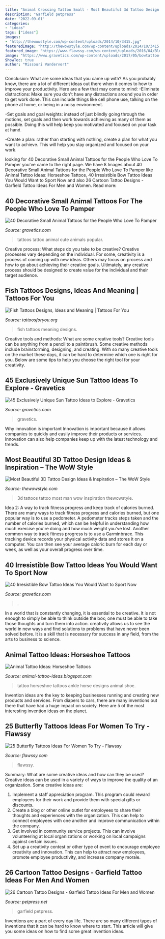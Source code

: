```yaml
---
title: "Animal Crossing Tattoo Small - Most Beautiful 3d Tattoo Design Ideas &amp; Inspiration – The Wow Style"
description: "Garfield petpress"
date: "2022-09-01"
categories:
- "ideas"
tags: ["ideas"]
images:
- "http://thewowstyle.com/wp-content/uploads/2014/10/3415.jpg"
featuredImage: "http://thewowstyle.com/wp-content/uploads/2014/10/3415.jpg"
featured_image: "https://www.flawssy.com/wp-content/uploads/2016/04/Blue-Butterfly-Foot-Tattoo-butterfly.jpg"
image: "https://www.gravetics.com/wp-content/uploads/2017/05/bowtattoo-nametattoo-safetypintattoo-coveruptattoo.jpg"
ShowToc: true
author: "Missouri Vandervort"
---
```



Conclusion: What are some ideas that you came up with?
As you probably know, there are a lot of different ideas out there when it comes to how to improve your productivity. Here are a few that may come to mind:
-Eliminate distractions: Make sure you don't have any distractions around you in order to get work done. This can include things like cell phone use, talking on the phone at home, or being in a noisy environment.

-Set goals and goal weights: instead of just blindly going through the motions, set goals and then work towards achieving as many of them as possible. Doing this will help keep you motivated and focused on your task at hand.

-Create a plan: rather than starting with nothing, create a plan for what you want to achieve. This will help you stay organized and focused on your work.

	

		
looking for 40 Decorative Small Animal Tattoos for the People Who Love To Pamper you've came to the right page. We have 8 Images about 40 Decorative Small Animal Tattoos for the People Who Love To Pamper like Animal Tattoo Ideas: Horseshoe Tattoos, 40 Irresistible Bow Tattoo Ideas You Would Want to Sport Now and also 26 Cartoon Tattoo Designs - Garfield Tattoo Ideas For Men and Women. Read more:
		
    
## 40 Decorative Small Animal Tattoos For The People Who Love To Pamper

<img loading=lazy src="http://www.gravetics.com/wp-content/uploads/2017/08/Cute-Tattoo.jpg" onerror="this.onerror=null;this.src='https://tse4.mm.bing.net/th?id=OIP.hNtKqYYYOq9CcyUAsW7LAgHaNt&amp;pid=15.1';" alt="40 Decorative Small Animal Tattoos for the People Who Love To Pamper">

_Source: gravetics.com_

>tattoos tattoo animal cute animals popular. 

	

Creative process: What steps do you take to be creative?
Creative processes vary depending on the individual. For some, creativity is a process of coming up with new ideas. Others may focus on process and how to go about achieving their creative goals. Ultimately, any creative process should be designed to create value for the individual and their target audience.

    
## Fish Tattoos Designs, Ideas And Meaning | Tattoos For You

<img loading=lazy src="http://www.tattoosforyou.org/wp-content/uploads/2013/10/Fish-Tattoos-Photos.jpg" onerror="this.onerror=null;this.src='https://tse4.mm.bing.net/th?id=OIP.VbYz6-etChceTbshXXWgnwHaLH&amp;pid=15.1';" alt="Fish Tattoos Designs, Ideas and Meaning | Tattoos For You">

_Source: tattoosforyou.org_

>fish tattoos meaning designs. 

	

Creative tools and methods: What are some creative tools?
Creative tools can be anything from a pencil to a paintbrush. Some creative methods include brainstorming, designing, and creating. With so many creative tools on the market these days, it can be hard to determine which one is right for you. Below are some tips to help you choose the right tool for your creativity.

    
## 45 Exclusively Unique Sun Tattoo Ideas To Explore - Gravetics

<img loading=lazy src="https://www.gravetics.com/wp-content/uploads/2017/05/dotstattoo-suntattoo-littletattoo-inkedgirls-inkedlife.jpg" onerror="this.onerror=null;this.src='https://tse4.mm.bing.net/th?id=OIP.Hxu9bWdivc0xP6tlChAdngHaHa&amp;pid=15.1';" alt="45 Exclusively Unique Sun Tattoo Ideas to Explore - Gravetics">

_Source: gravetics.com_

>gravetics. 

	

Why innovation is important
Innovation is important because it allows companies to quickly and easily improve their products or services. Innovation can also help companies keep up with the latest technology and trends.

    
## Most Beautiful 3D Tattoo Design Ideas &amp; Inspiration – The WoW Style

<img loading=lazy src="http://thewowstyle.com/wp-content/uploads/2014/10/3415.jpg" onerror="this.onerror=null;this.src='https://tse2.mm.bing.net/th?id=OIP.UfQ_3XBWRg_5hvx5CB5OcgHaLR&amp;pid=15.1';" alt="Most Beautiful 3D Tattoo Design Ideas &amp; Inspiration – The WoW Style">

_Source: thewowstyle.com_

>3d tattoos tattoo most man wow inspiration thewowstyle. 

	

Idea 2: A way to track fitness progress and keep track of calories burned.
There are many ways to track fitness progress and calories burned, but one popular way is to use a pedometer. A pedometer tracks steps taken and the number of calories burned, which can be helpful in understanding how much exercise you're doing and how much weight you've lost. Another common way to track fitness progress is to use a Garminbrace. This tracking device records your physical activity data and stores it on a computer. You can then see your average caloric burn for each day or week, as well as your overall progress over time.

    
## 40 Irresistible Bow Tattoo Ideas You Would Want To Sport Now

<img loading=lazy src="https://www.gravetics.com/wp-content/uploads/2017/05/bowtattoo-nametattoo-safetypintattoo-coveruptattoo.jpg" onerror="this.onerror=null;this.src='https://tse3.mm.bing.net/th?id=OIP.jqCMoPCcWkqbEcDZzYG5tQHaHa&amp;pid=15.1';" alt="40 Irresistible Bow Tattoo Ideas You Would Want to Sport Now">

_Source: gravetics.com_

>. 

	

In a world that is constantly changing, it is essential to be creative. It is not enough to simply be able to think outside the box; one must be able to take those thoughts and turn them into action. creativity allows us to see the world in new ways and find solutions to problems that have never been solved before. It is a skill that is necessary for success in any field, from the arts to business to science.

    
## Animal Tattoo Ideas: Horseshoe Tattoos

<img loading=lazy src="http://2.bp.blogspot.com/-4EXBIbPe2D4/UQU1qF4lKjI/AAAAAAAAAqo/UlMV_sN1Zi8/s1600/horseshoe_tattoo_21.jpg" onerror="this.onerror=null;this.src='https://tse1.mm.bing.net/th?id=OIP.Z0libkU0v6eq1bnYfl3MdgAAAA&amp;pid=15.1';" alt="Animal Tattoo Ideas: Horseshoe Tattoos">

_Source: animal-tattoo-ideas.blogspot.com_

>tattoo horseshoe tattoos ankle horse designs animal shoe. 

	

Invention ideas are the key to keeping businesses running and creating new products and services. From diapers to cars, there are many inventions out there that have had a huge impact on society. Here are 5 of the most interesting invention ideas on the planet.

    
## 25 Butterfly Tattoos Ideas For Women To Try - Flawssy

<img loading=lazy src="https://www.flawssy.com/wp-content/uploads/2016/04/Blue-Butterfly-Foot-Tattoo-butterfly.jpg" onerror="this.onerror=null;this.src='https://tse3.mm.bing.net/th?id=OIP.uoaobSY3oqXtfNiyD1QbAQHaJ4&amp;pid=15.1';" alt="25 Butterfly Tattoos Ideas For Women To Try - Flawssy">

_Source: flawssy.com_

>flawssy. 

	

Summary: What are some creative ideas and how can they be used?
Creative ideas can be used in a variety of ways to improve the quality of an organization. Some creative ideas are:
1. Implement a staff appreciation program. This program could reward employees for their work and provide them with special gifts or discounts.
2. Create a blog or other online outlet for employees to share their thoughts and experiences with the organization. This can help to connect employees with one another and improve communication within the company.
3. Get involved in community service projects. This can involve volunteering at local organizations or working on local campaigns against certain issues.
4. Set up a creativity contest or other type of event to encourage employee creativity and innovation. This can help to attract new employees, promote employee productivity, and increase company morale.

    
## 26 Cartoon Tattoo Designs - Garfield Tattoo Ideas For Men And Women

<img loading=lazy src="https://cdn.petpress.net/wp-content/uploads/2020/02/12041750/idea-design-Garfield-Tattoo-768x1024.jpg" onerror="this.onerror=null;this.src='https://tse4.mm.bing.net/th?id=OIP.ksPWHKlds_m6n-tJZv7TYgHaJ4&amp;pid=15.1';" alt="26 Cartoon Tattoo Designs - Garfield Tattoo Ideas For Men and Women">

_Source: petpress.net_

>garfield petpress. 

	

Inventions are a part of every day life. There are so many different types of inventions that it can be hard to know where to start. This article will give you some ideas on how to find some great invention ideas.

